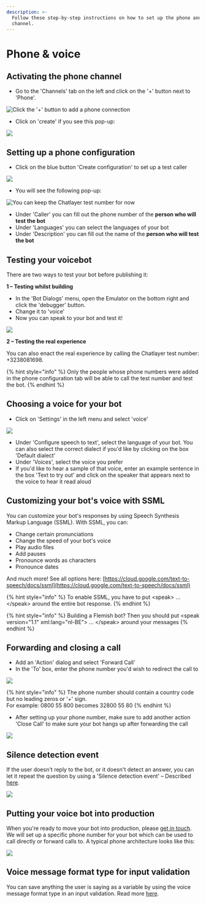 ```yaml
---
description: >-
  Follow these step-by-step instructions on how to set up the phone and voice
  channel.
---
```


# Phone & voice

## Activating the phone channel

* Go to the 'Channels' tab on the left and click on the '+' button next to 'Phone'.

![Click the &apos;+&apos; button to add a phone connection](../.gitbook/assets/image%20%28179%29.png)

* Click on 'create' if you see this pop-up:

![](../.gitbook/assets/image%20%28390%29.png)

## Setting up a phone configuration

* Click on the blue button 'Create configuration' to set up a test caller

![](../.gitbook/assets/image%20%28389%29.png)

* You will see the following pop-up:

![You can keep the Chatlayer test number for now](../.gitbook/assets/image%20%28391%29.png)

* Under 'Caller' you can fill out the phone number of the **person who will test the bot**
* Under 'Languages' you can select the languages of your bot
* Under 'Description' you can fill out the name of the **person who will test the bot**

## Testing your voicebot

There are two ways to test your bot before publishing it:

**1 – Testing whilst building**

* In the 'Bot Dialogs' menu, open the Emulator on the bottom right and click the 'debugger' button. 
* Change it to 'voice'
* Now you can speak to your bot and test it!

![](../.gitbook/assets/image%20%28387%29.png)

**2 – Testing the real experience**

You can also enact the real experience by calling the Chatlayer test number: +3238081698. 

{% hint style="info" %}
Only the people whose phone numbers were added in the phone configuration tab will be able to call the test number and test the bot.
{% endhint %}

## **Choosing a voice for your bot**

* Click on 'Settings' in the left menu and select 'voice'

![](../.gitbook/assets/image%20%28380%29.png)

* Under 'Configure speech to text', select the language of your bot. You can also select the correct dialect if you'd like by clicking on the box 'Default dialect'
* Under 'Voices', select the voice you prefer 
* If you'd like to hear a sample of that voice, enter an example sentence in the box 'Text to try out' and click on the speaker that appears next to the voice to hear it read aloud

## Customizing your bot's voice with SSML

You can customize your bot's responses by using Speech Synthesis Markup Language \(SSML\). With SSML, you can:

* Change certain pronunciation​s
* Change the speed​ of your bot's voice
* Play audio file​s
* Add pauses
* Pronounce words as characters
* Pronounce dates

And much more! See all options here: [https://cloud.google.com/text-to-speech/docs/ssml](https://cloud.google.com/text-to-speech/docs/ssml)

{% hint style="info" %}
To enable SSML, you have to put &lt;speak&gt; …  &lt;/speak&gt; around the entire bot response. 
{% endhint %}

{% hint style="info" %}
Building a Flemish bot? Then you should put &lt;speak version="1.1" xml:lang="nl-BE"&gt; ... &lt;/speak&gt; around your messages
{% endhint %}

## Forwarding and closing a call​

* Add an 'Action' dialog and select 'Forward Call'
* In the 'To' box, enter the phone number you'd wish to redirect the call to

![](../.gitbook/assets/image%20%28388%29.png)

{% hint style="info" %}
The phone number should contain a country code but no leading zeros or '+' sign.  
For example: 0800 55 800 becomes 32800 55 80
{% endhint %}

* After setting up your phone number, make sure to add another action 'Close Call' to make sure your bot hangs up after forwarding the call

![](../.gitbook/assets/image%20%28377%29.png)

## Silence detection event​

If the user doesn't reply to the bot, or it doesn't detect an answer, you can let it repeat the question by using a 'Silence detection event' – Described [here](../bot-answers/events.md#silence-detected-event).

![](../.gitbook/assets/image%20%28386%29.png)

## Putting your voice bot into production

When you're ready to move your bot into production, please [get in touch](../support/get-in-touch.md). We will set up a specific phone number for your bot which can be used to call directly or forward calls to. A typical phone architecture looks like this:

![](../.gitbook/assets/image%20%28373%29.png)

## Voice message format type for input validation

You can save anything the user is saying as a variable by using the voice message format type in an input validation. Read more [here](../bot-answers/dialog-state/user-input-bot-dialog.md#voice-message).



